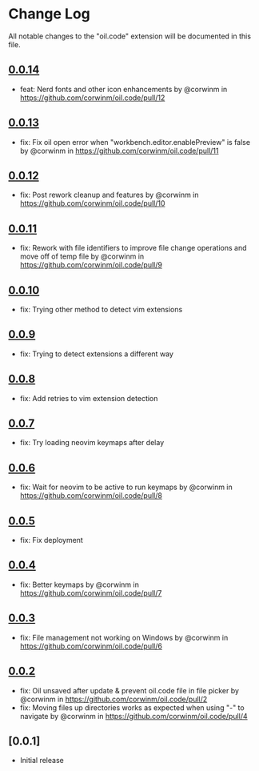 # Change Log

All notable changes to the "oil.code" extension will be documented in this file.

## [0.0.14](https://github.com/corwinm/oil.code/compare/v0.0.13...v0.0.14)

- feat: Nerd fonts and other icon enhancements by @corwinm in https://github.com/corwinm/oil.code/pull/12

## [0.0.13](https://github.com/corwinm/oil.code/compare/v0.0.12...v0.0.13)

- fix: Fix oil open error when "workbench.editor.enablePreview" is false by @corwinm in https://github.com/corwinm/oil.code/pull/11

## [0.0.12](https://github.com/corwinm/oil.code/compare/v0.0.11...v0.0.12)

- fix: Post rework cleanup and features by @corwinm in https://github.com/corwinm/oil.code/pull/10

## [0.0.11](https://github.com/corwinm/oil.code/compare/v0.0.10...v0.0.11)

- fix: Rework with file identifiers to improve file change operations and move off of temp file by @corwinm in https://github.com/corwinm/oil.code/pull/9

## [0.0.10](https://github.com/corwinm/oil.code/compare/v0.0.9...v0.0.10)

- fix: Trying other method to detect vim extensions

## [0.0.9](https://github.com/corwinm/oil.code/compare/v0.0.8...v0.0.9)

- fix: Trying to detect extensions a different way

## [0.0.8](https://github.com/corwinm/oil.code/compare/v0.0.7...v0.0.8)

- fix: Add retries to vim extension detection

## [0.0.7](https://github.com/corwinm/oil.code/compare/v0.0.6...v0.0.7)

- fix: Try loading neovim keymaps after delay

## [0.0.6](https://github.com/corwinm/oil.code/compare/v0.0.5...v0.0.6)

- fix: Wait for neovim to be active to run keymaps by @corwinm in https://github.com/corwinm/oil.code/pull/8

## [0.0.5](https://github.com/corwinm/oil.code/compare/v0.0.4...v0.0.5)

- fix: Fix deployment

## [0.0.4](https://github.com/corwinm/oil.code/compare/v0.0.3...v0.0.4)

- fix: Better keymaps by @corwinm in https://github.com/corwinm/oil.code/pull/7

## [0.0.3](https://github.com/corwinm/oil.code/compare/v0.0.1...v0.0.2)

- fix: File management not working on Windows by @corwinm in https://github.com/corwinm/oil.code/pull/6

## [0.0.2](https://github.com/corwinm/oil.code/compare/v0.0.1...v0.0.2)

- fix: Oil unsaved after update & prevent oil.code file in file picker by @corwinm in https://github.com/corwinm/oil.code/pull/2
- fix: Moving files up directories works as expected when using "-" to navigate by @corwinm in https://github.com/corwinm/oil.code/pull/4

## [0.0.1]

- Initial release
